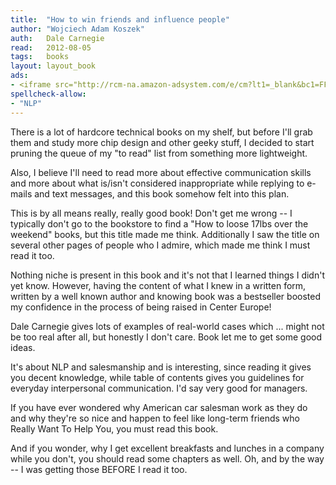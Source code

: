 ```yaml
---
title:	"How to win friends and influence people"
author: "Wojciech Adam Koszek"
auth:	Dale Carnegie
read:	2012-08-05
tags:	books
layout: layout_book
ads:
- <iframe src="http://rcm-na.amazon-adsystem.com/e/cm?lt1=_blank&bc1=FFFFFF&IS2=1&npa=1&bg1=FFFFFF&fc1=000000&lc1=FF0000&t=wkoszek-20&o=1&p=8&l=as4&m=amazon&f=ifr&ref=ss_til&asins=1439167346" style="width:120px;height:240px;" scrolling="no" marginwidth="0" marginheight="0" frameborder="0"></iframe>
spellcheck-allow:
- "NLP"
---
```

There is a lot of hardcore technical books on my shelf, but before I'll grab
them and study more chip design and other geeky stuff, I decided to
start pruning the queue of my "to read" list from something more lightweight.

Also, I believe I'll need to read more about effective communication skills
and more about what is/isn't considered inappropriate while replying to
e-mails and text messages, and this book somehow felt into this plan.

This is by all means really, really good book!
Don't get me wrong -- I typically don't go to the bookstore to find a "How
to loose 17lbs over the weekend" books, but this title made me think.
Additionally I saw the title on several other pages of people who I admire,
which made me think I must read it too.

Nothing niche is present in this book and it's not that I learned things I
didn't yet know. However, having the content of what I knew in a written
form, written by a well known author and knowing book was a bestseller
boosted my confidence in the process of being raised in Center Europe!

Dale Carnegie gives lots of examples of real-world cases which ... might not
be too real after all, but honestly I don't care. Book let me to get some
good ideas.

It's about NLP and salesmanship and is interesting, since reading it gives
you decent knowledge, while table of contents gives you guidelines for
everyday interpersonal communication. I'd say very good for managers.

If you have ever wondered why American car salesman work as they do and why
they're so nice and happen to feel like long-term friends who Really Want To
Help You, you must read this book.

And if you wonder, why I get excellent breakfasts and lunches in a company
while you don't, you should read some chapters as well. Oh, and by the way
-- I was getting those BEFORE I read it too.
